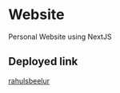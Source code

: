 # Website

Personal Website using NextJS

## Deployed link

[rahulsbeelur](https://rahulsbeelur.vercel.app/)
